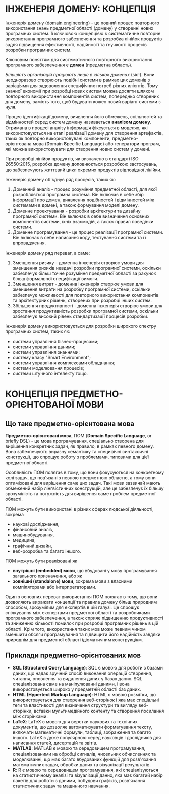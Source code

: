<H1>ІНЖЕНЕРІЯ ДОМЕНУ: КОНЦЕПЦІЯ</H1>

Інженерія домену ([domain engineering](http://en.wikipedia.org/wiki/Domain_engineering)) - це повний процес повторного використання знань предметної області (домену) у створенні нових програмних систем.
Її ключовою концепцією є систематичне повторне використання програмного забезпечення та розробка лінійок продуктів задля підвищення ефективності, надійності та гнучкості процесів розробки програмних систем.

Ключовим поняттям для систематичного повторного використання програмного забезпечення є **домен** (предметна область).

*Більшість організацій працюють лише в кількох доменах* (sic!).
Вони неодноразово створюють подібні системи в рамках цих доменів з варіаціями для задоволення специфічних потреб різних клієнтів.
Тому значної економії при розробці нових систем можна досягти шляхом повторного використання компонентів систем,  попередньо створених для домену, замість того, щоб будувати кожен новий варіант системи з нуля.

Процес ідентифікації домену, виявлення його обмежень, спільностей та відмінностей серед систем домену називається **аналізом домену**.
Отримана в процесі аналізу інформація фіксується в моделях, які використовуються на етапі реалізації домену для створення артефактів, таких як повторно використовувані компоненти,
предметно-орієнтована мова (**D**omain **S**pecific **L**anguage) або генератори програм, які можна використовувати для створення нових систем у домені.

При розробці лінійок продуктів, як визначено в стандарті ISO 26550:2015, розробка домену доповнюється розробкою застосувань, що забезпечують життєвий цикл окремих продуктів відповідної лінійки.

Інженерія домену об'єднує ряд процесів, таких як:

1. Доменний аналіз - процес розуміння предметної області, для якої розробляється програмна система.
Він включає в себе збір інформації про домен, виявлення подібностей і відмінностей між системами в домені, а також формування моделі домену.
2. Доменне проектування - розробки архітектури та дизайну програмної системи. Він включає в себе визначення основних компонентів системи, їхніх взаємодій, а також правил поведінки системи.
3. Доменне програмування - це процес реалізації програмної системи. Він включає в себе написання коду, тестування системи та її впровадження.

Інженерія домену ряд переваг, а саме:

1. Зменшення ризику - доменна інженерія створює умови для зменшення ризиків невдачі розробки програмної системи, оскільки забезпечує більш точне розуміння предметної області за рахунок більш формальної специфікації вимоги.
2. Зменшення витрат - доменна інженерія створює умови для зменшення витрати на розробку програмної системи, оскільки забезпечує можливості для повторного використання компонентів та архітектурних рішень, створених при розробці інших систем.
3. Збільшення продуктивності - доменна інженерія створює умови для зростання продуктивність розробки програмної системи, оскільки забезпечує високий рівень стандартизації процесів розробки.

Інженерія домену використовується для розробки широкого спектру програмних систем, таких як:

- системи управління бізнес-процесами;
- системи управління даними;
- системи управління знаннями;
- систему класу "Smart Environment";
- системи управління комплексами обладнання;
- системи моделювання процесів;
- системи штучного інтелекту тощо.

<H1>КОНЦЕПЦІЯ ПРЕДМЕТНО-ОРІЄНТОВАНОЇ МОВИ</H1>

<H2>Що таке предметно-орієнтована мова</H2>

**Предметно-орієнтовані мова**, ПОМ (**Domain Specific Language**, or briefly DSL) - це мова програмування, спеціально створена для вирішення конкретних задач,
як правило, в рамках певного домену.
Вона забезпечують виразну семантику та специфічні синтаксичні конструкції, що спрощує роботу з проблемами, типовими для цієї предметної області.

Особливість ПОМ полягає в тому, що вони фокусуються на конкретному колі задач, що пов'язані з певною предметною областю, а тому вони оптимізовані для вирішення саме цих задач.
Такі мови зазвичай мають обмежений набір лінгвістичних конструкцій, але це забезпечує їх більшу зрозумілість та потужність для вирішення саме проблем предметної області.

ПОМ можуть бути використані в різних сферах людської діяльності, зокрема
- наукові дослідження,
- фінансовий аналіз,
- машинобудування,
- медицина,
- графічний дизайн,
- веб-розробка
та багато іншого.

ПОМ можуть бути реалізовані як
- **внутрішні (embedded) мови**, що вбудовані у мову програмування загального призначення, або як
- **зовнішні (standalone) мови**, зокрема мови з власними компіляторами або інтерпретаторами.

Один з основних переваг використання ПОМ полягає в тому, що вони дозволяють виражати концепції та правила домену більш природним способом, зрозумілим для експертів в цій галузі.
Це спрощує спілкування між експертами предметної області та розробниками програмного забезпечення, а також сприяє підвищенню продуктивності та зниженню кількості помилок
при розробці програмних рішень в цій області.
Крім того, використання таких мов може певним чином зменшити обсяги програмування та підвищити його надійність завдяки природнім для предметної області ідіоматичним конструкціям.

<H2>Приклади предметно-орієнтованих мов</H2>

- **SQL (Structured Query Language)**: SQL є мовою для роботи з базами даних, що надає зручний спосіб виконання операцій створення, читання, оновлення та видалення даних у базах даних.
SQL спеціалізована саме на маніпулюванні даними, і вона використовується широко у предметній області баз даних.
- **HTML (Hypertext Markup Language)**: HTML є мовою розмітки, що використовується для створення веб-сторінок і яка має спеціальні теги та властивості для визначення структури та
вигляду веб-сторінки, вставки мультимедійного контенту та створення посилання між сторінками.
- **LaTeX**: LaTeX є мовою для верстки наукових та технічних документів, що дозволяє автоматизувати форматування тексту, включати математичні формули, таблиці, зображення та багато іншого.
LaTeX є дуже популярною серед науковців і дослідників для написання статей, дисертацій та звітів.
- **MATLAB**: MATLAB є мовою та середовищем програмування, спеціалізованими на обробці сигналів, чисельних обчисленнях та моделюванні, що має багато вбудованих функцій для розв'язання
математичних задач, обробки даних та візуалізації результатів.
- **R**: R є мовою та середовищем програмування, які спеціалізуються на статистичному аналізі та візуалізації даних, яка має багатий набір пакетів для роботи з даними, побудови графіків,
розв'язання статистичних задач та машинного навчання.

